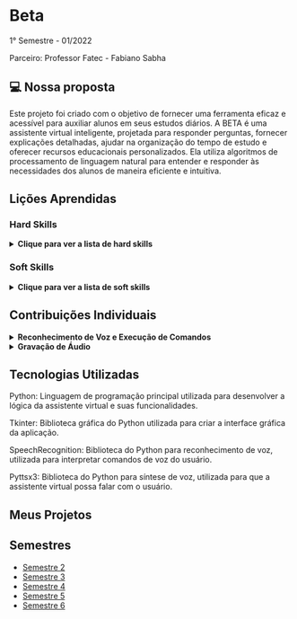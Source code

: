 # Beta
1° Semestre - 01/2022

Parceiro: Professor Fatec - Fabiano Sabha

## 💻 Nossa proposta

Este projeto foi criado com o objetivo de fornecer uma ferramenta eficaz e acessível para auxiliar alunos em seus estudos diários.
A BETA é uma assistente virtual inteligente, projetada para responder perguntas, fornecer explicações detalhadas, ajudar na organização do tempo de estudo e oferecer recursos educacionais personalizados. Ela utiliza algoritmos de processamento de linguagem natural para entender e responder às necessidades dos alunos de maneira eficiente e intuitiva.

## Lições Aprendidas

<p align="justify"></p>
<h3>Hard Skills</h3>
<details>
  <summary><b>Clique para ver a lista de hard skills</b></summary>
<p1>Desenvolvimento de Software: Fortaleci minhas habilidades em Python criando funcionalidades para a assistente virtual.</p1>

<p1>Uso de Bibliotecas Python: Integrei e utilizei diversas bibliotecas, como Time, Datetime, Tkinter e Winsound, aprimorando a capacidade da assistente de realizar múltiplas tarefas.</p1>

<p1>Gerenciamento de Projetos: Apliquei a metodologia Scrum para planejamento e execução de sprints, utilizando ferramentas como Trello para gestão de tarefas.</p1>

<p1>Desenvolvimento de Interface: Utilizei Tkinter para criar interfaces gráficas intuitivas.</p1>

<p1>Integração de Sistemas: Desenvolvi habilidades para implementar tarefas como pomodoro que realiza timer com pop-up e também modelo de calcularoda por voz.</p1>

</details>
<h3>Soft Skills</h3>
<details>
  <summary><b>Clique para ver a lista de soft skills</b></summary>
<p1>Trabalho em Equipe: A colaboração com a equipe foi fundamental, utilizando Discord para comunicação remota e dividindo responsabilidades de forma eficaz.</p1>

<p1>Gestão do Tempo: Planejei e cumpri prazos conforme cronograma de entregas e sprints, demonstrando habilidades sólidas de gestão do tempo.</p1>

<p1>Logica: Desenvolvi habilidades de logica para criação das atividades e agilidade na interpretação da voz.</p1>

</details>

## Contribuições Individuais
<details>
  <summary><b>Reconhecimento de Voz e Execução de Comandos</b></summary>
  <br>
  <p>O código apresentado é parte do desenvolvimento da assistente virtual BETA, que tem como objetivo realizar o reconhecimento de voz e executar comandos baseados nas entradas de áudio do usuário. Aqui está uma explicação detalhada do funcionamento do código:
  </p>
  
```python
import speech_recognition as sr
import wikipedia
import pyttsx3
import time
from tkinter import messagebox
import winsound
from tkinter import *
from tkcalendar import *
import datetime as dt
import pywhatkit
import sounddevice as sd
from scipy.io.wavfile import write
import os
from reportlab.pdfgen import canvas
from reportlab.lib.pagesizes import A4

audio = sr.Recognizer()
maquina = pyttsx3.init()
maquina.say('Olá, sou a Bêta. Estou aqui para auxiliar.')
maquina.runAndWait()
while True:
    while True:
        with sr.Microphone() as ouvindo:
            print('Ouvindo...')
            voz = audio.listen(ouvindo)
            chamado = audio.recognize_google(voz, language='pt-BR')
            chamado = chamado.lower()
        if chamado == 'beta':
            def executa_comando():
                try:
                    with sr.Microphone() as source:
                        print('Ouvindo...')
                        voz = audio.listen(source)
                        comando = audio.recognize_google(voz, language='pt-BR')
                        comando = comando.lower()
                        if 'beta' in comando:
                            comando = comando.replace('beta', '')
                            maquina.say(comando)
                            maquina.runAndWait()
                except:
                    print('Microfone não está conectado')
                return comando
```
 <p>No código fornecido, o reconhecimento de voz é realizado utilizando a biblioteca `speech_recognition`. A assistente virtual BETA inicia dizendo uma mensagem de boas-vindas através da síntese de voz com `pyttsx3`. Em seguida, entra em um loop infinito para escutar continuamente os comandos do usuário.</p>
  <p>Dentro do loop, o código captura o áudio do microfone e o transforma em texto utilizando o reconhecimento de voz do Google. Se o texto reconhecido for "beta", a função `executa_comando()` é chamada.</p>
  <p>A função `executa_comando()` também captura áudio do microfone e transforma em texto, porém, desta vez, após a detecção do "chamado" inicial. Se o comando contiver a palavra "beta", a assistente repete o comando reconhecido em voz alta.</p>
  <br>
</details>
<details>
  <summary><b>Gravação de Áudio</b></summary>
  <br>
  <p>Neste trecho de código, quando o usuário fala "beta", a assistente inicia a gravação de áudio por 5 segundos. Abaixo está uma explicação detalhada do que acontece:</p>
  
```python
import sounddevice as sd
from scipy.io.wavfile import write
import os

freq = 44100  # Frequência do áudio: 4999 - 64000
seconds = 5  # Duração da gravação

gravacao = sd.rec(int(seconds * freq), samplerate=freq, channels=2)
print("Começando: Fale agora!!")
sd.wait()  # Comando de inicialização da gravação.
print("Fim da gravação!")
write('output.wav', freq, gravacao)  # Salva a gravação como arquivo WAV.
os.startfile("output.wav")           # Abre gravação.
```  
  <p>O código utiliza a biblioteca `sounddevice` para capturar áudio do microfone e `scipy.io.wavfile` para salvar a gravação como arquivo WAV.</p>
  <p>As variáveis `freq` e `seconds` definem a frequência de amostragem do áudio e a duração da gravação, respectivamente. No caso, a gravação dura 5 segundos com uma frequência de 44100 Hz.</p>
  <p>O comando `sd.rec()` inicia a gravação do áudio com base nas configurações especificadas.</p>
  <p>Os comandos `print()` exibem mensagens indicando o início e o fim da gravação.</p>
  <p>O comando `sd.wait()` é responsável por aguardar o término da gravação.</p>
  <p>Após a gravação, o áudio é salvo como um arquivo WAV utilizando o comando `write()`. O arquivo é nomeado como "output.wav".</p>
  <p>Finalmente, o comando `os.startfile()` é usado para abrir o arquivo de áudio recém-gravado, reproduzindo-o no sistema padrão do usuário.</p>
  <br>
</details>

## Tecnologias Utilizadas

Python: Linguagem de programação principal utilizada para desenvolver a lógica da assistente virtual e suas funcionalidades.

Tkinter: Biblioteca gráfica do Python utilizada para criar a interface gráfica da aplicação.

SpeechRecognition: Biblioteca do Python para reconhecimento de voz, utilizada para interpretar comandos de voz do usuário.

Pyttsx3: Biblioteca do Python para síntese de voz, utilizada para que a assistente virtual possa falar com o usuário.


## Meus Projetos
## Semestres

- [Semestre 2](../Semestre02/Semestre02.md)
- [Semestre 3](./Semestre03/Semestre03.md)
- [Semestre 4](./Semestre04/Semestre04.md)
- [Semestre 5](./Semestre06/Semestre05.md)
- [Semestre 6](./Semestre05/Semestre06.md)
